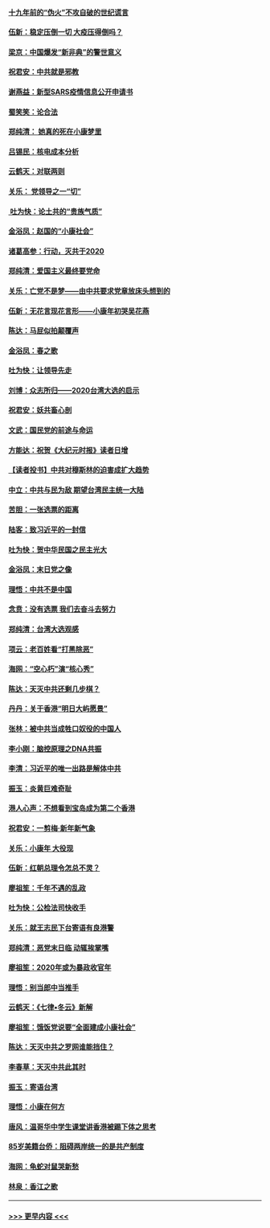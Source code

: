 #### [十九年前的“伪火”不攻自破的世纪谎言](../pages/nsc993/n11813238.md?t=01230044) 
#### [伍新：稳定压倒一切 大疫压得倒吗？](../pages/nsc993/n11812634.md?t=01230044) 
#### [梁京：中国爆发“新非典”的警世意义](../pages/nsc993/n11812554.md?t=01230044) 
#### [祝君安：中共就是邪教](../pages/nsc993/n11812431.md?t=01230044) 
#### [谢燕益：新型SARS疫情信息公开申请书](../pages/nsc993/n11808840.md?t=01230044) 
#### [蜀笑笑：论合法](../pages/nsc993/n11808064.md?t=01230044) 
#### [郑纯清： 她真的死在小康梦里](../pages/nsc993/n11806623.md?t=01230044) 
#### [吕锡民：核电成本分析](../pages/nsc993/n11806284.md?t=01230044) 
#### [云鹤天：对联两则](../pages/nsc993/n11805957.md?t=01230044) 
#### [关乐： 党领导之一“切”](../pages/nsc993/n11804505.md?t=01230044) 
#### [ 吐为快：论土共的“贵族气质”](../pages/nsc993/n11804490.md?t=01230044) 
#### [金浴凤：赵国的“小康社会”](../pages/nsc993/n11804452.md?t=01230044) 
#### [诸葛高参：行动，灭共于2020](../pages/nsc993/n11804120.md?t=01230044) 
#### [郑纯清：爱国主义最终要党命](../pages/nsc993/n11802197.md?t=01230044) 
#### [关乐：亡党不是梦——由中共要求党章放床头想到的](../pages/nsc993/n11802156.md?t=01230044) 
#### [伍新：无花言现花言形——小康年初哭吴花燕](../pages/nsc993/n11800044.md?t=01230044) 
#### [陈达：马屁似拍颠覆声](../pages/nsc993/n11800010.md?t=01230044) 
#### [金浴凤：春之歌](../pages/nsc993/n11797687.md?t=01230044) 
#### [吐为快：让领导先走](../pages/nsc993/n11797512.md?t=01230044) 
#### [刘博：众志所归——2020台湾大选的启示](../pages/nsc993/n11796878.md?t=01230044) 
#### [祝君安：妖共畜心剖](../pages/nsc993/n11794273.md?t=01230044) 
#### [文武：国民党的前途与命运](../pages/nsc993/n11794198.md?t=01230044) 
#### [方能达：祝贺《大纪元时报》读者日增](../pages/nsc993/n11793807.md?t=01230044) 
#### [【读者投书】中共对穆斯林的迫害成扩大趋势](../pages/nsc993/n11791371.md?t=01230044) 
#### [中立：中共与民为敌 期望台湾民主统一大陆](../pages/nsc993/n11790392.md?t=01230044) 
#### [苦胆：一张选票的距离](../pages/nsc993/n11788914.md?t=01230044) 
#### [陆客：致习近平的一封信](../pages/nsc993/n11788867.md?t=01230044) 
#### [吐为快：贺中华民国之民主光大](../pages/nsc993/n11788618.md?t=01230044) 
#### [金浴凤：末日党之像](../pages/nsc993/n11787475.md?t=01230044) 
#### [理悟：中共不是中国](../pages/nsc993/n11787463.md?t=01230044) 
#### [念贲：没有选票  我们去奋斗去努力](../pages/nsc993/n11787398.md?t=01230044) 
#### [郑纯清：台湾大选观感](../pages/nsc993/n11786210.md?t=01230044) 
#### [项云：老百姓看“打黑除恶”](../pages/nsc993/n11785398.md?t=01230044) 
#### [海网：“空心朽”演“核心秀”](../pages/nsc993/n11783874.md?t=01230044) 
#### [陈达：天灭中共还剩几步棋？](../pages/nsc993/n11783719.md?t=01230044) 
#### [丹丹：关于香港“明日大屿愿景”](../pages/nsc993/n11783273.md?t=01230044) 
#### [张林：被中共当成牲口奴役的中国人](../pages/nsc993/n11782397.md?t=01230044) 
#### [李小刚：脑控原理之DNA共振](../pages/nsc993/n11780962.md?t=01230044) 
#### [李清：习近平的唯一出路是解体中共](../pages/nsc993/n11780866.md?t=01230044) 
#### [振玉：炎黄巨难奇耻](../pages/nsc993/n11779632.md?t=01230044) 
#### [港人心声：不想看到宝岛成为第二个香港](../pages/nsc993/n11778817.md?t=01230044) 
#### [祝君安：一剪梅‧新年新气象](../pages/nsc993/n11776340.md?t=01230044) 
#### [关乐：小康年 大役现](../pages/nsc993/n11774213.md?t=01230044) 
#### [伍新：红朝总理令怎总不灵？](../pages/nsc993/n11770813.md?t=01230044) 
#### [廖祖笙：千年不遇的乱政](../pages/nsc993/n11770373.md?t=01230044) 
#### [吐为快：公检法司快收手](../pages/nsc993/n11770359.md?t=01230044) 
#### [关乐：就王志民下台寄语有良港警](../pages/nsc993/n11769903.md?t=01230044) 
#### [郑纯清：恶党末日临 动辄挨掌嘴](../pages/nsc993/n11769356.md?t=01230044) 
#### [廖祖笙：2020年或为暴政收官年](../pages/nsc993/n11768216.md?t=01230044) 
#### [理悟：别当郎中当推手](../pages/nsc993/n11768243.md?t=01230044) 
#### [云鹤天：《七律▪冬云》新解](../pages/nsc993/n11768204.md?t=01230044) 
#### [廖祖笙：饿饭党说要“全面建成小康社会”](../pages/nsc993/n11767482.md?t=01230044) 
#### [陈达：天灭中共之罗网谁能挡住？](../pages/nsc993/n11767465.md?t=01230044) 
#### [李春草：天灭中共此其时](../pages/nsc993/n11767452.md?t=01230044) 
#### [振玉：寄语台湾](../pages/nsc993/n11767432.md?t=01230044) 
#### [理悟：小康在何方](../pages/nsc993/n11767394.md?t=01230044) 
#### [唐风：温哥华中学生课堂讲香港被踢下体之思考](../pages/nsc993/n11766848.md?t=01230044) 
#### [85岁美籍台侨：阻碍两岸统一的是共产制度](../pages/nsc993/n11765043.md?t=01230044) 
#### [海网：龟蛇对鼠哭新愁](../pages/nsc993/n11764895.md?t=01230044) 
#### [林泉：香江之歌](../pages/nsc993/n11764415.md?t=01230044) 

----
#### [ >>> 更早内容 <<< ](../indexes/nsc993-earlier.md)
